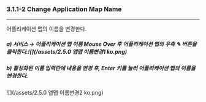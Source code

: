 ### 3.1.1-2 Change Application Map Name

---

어플리케이션 맵의 이름을 변경한다.

##### **a\) 서비스 **→** 어플리케이션 맵 이름 Mouse Over 후 어플리케이션 맵의 우측 **✎** 버튼을 클릭한다.**![](/assets/2.5.0 앱맵 이름변경1 ko.png)

##### b\) 활성화된 이름 입력란에 내용을 변경 후, Enter 키를 눌러 어플리케이션 맵의 이름을 변경한다.

![](/assets/2.5.0 앱맵 이름변경2 ko.png)

